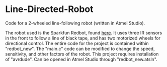 # Line-Directed-Robot
Code for a 2-wheeled line-following robot (written in Atmel Studio).

The robot used is the Sparkfun Redbot, found [here](https://www.sparkfun.com/products/12649).
It uses three IR sensors in the front to follow a line of black tape, and has two motorized wheels for directional control. The entire code for the project is contained within "redbot_new". The "main.c" code can be modified to change the speed, sensitivity, and other factors of the robot. This project requires installation of "avrdude". Can be opened in Atmel Studio through "redbot_new.atsln".
